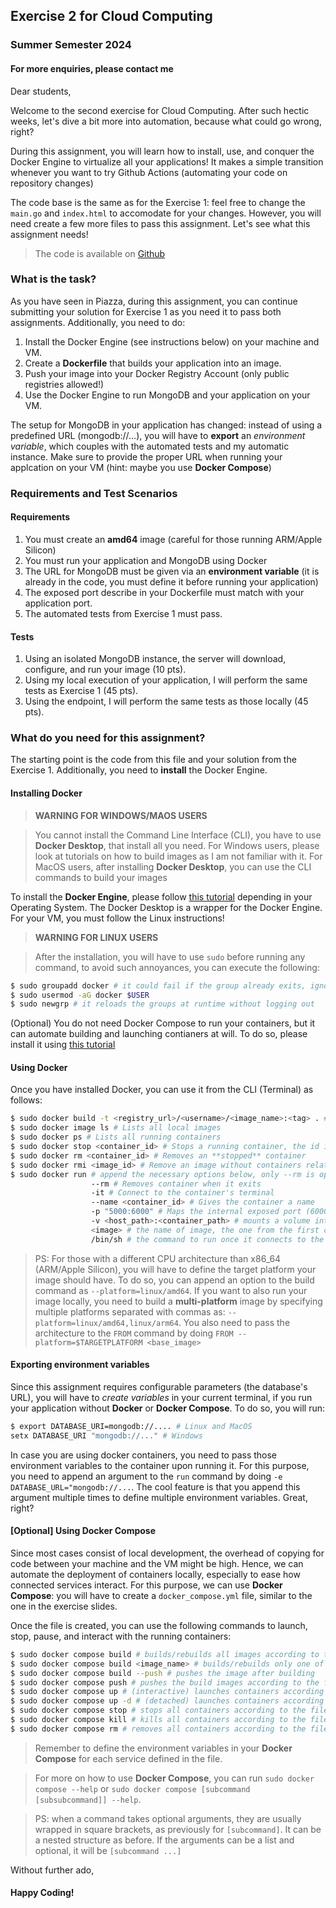 ## Exercise 2 for Cloud Computing ##

### Summer Semester 2024 ###

#### For more enquiries, please contact me ####

Dear students,

Welcome to the second exercise for Cloud Computing. After such hectic weeks, let's
dive a bit more into automation, because what could go wrong, right? 

During this assignment, you will learn how to install, use, and conquer the 
Docker Engine to virtualize all your applications! It makes a simple transition
whenever you want to try Github Actions (automating your code on repository changes)

The code base is the same as for the Exercise 1: feel free to change the `main.go`
and `index.html` to accomodate for your changes. However, you will need create a
few more files to pass this assignment. Let's see what this assignment needs!

> The code is available on [Github](https://github.com/CAPS-Cloud/cc-ss24-exercise-2)

### What is the task? ###

As you have seen in Piazza, during this assignment, you can continue submitting
your solution for Exercise 1 as you need it to pass both assignments. Additionally, 
you need to do:

1. Install the Docker Engine (see instructions below) on your machine and VM.
2. Create a **Dockerfile** that builds your application into an image.
3. Push your image into your Docker Registry Account (only public registries allowed!)
4. Use the Docker Engine to run MongoDB and your application on your VM.

The setup for MongoDB in your application has changed: instead of using a 
predefined URL (mongodb://...), you will have to **export** an *environment variable*, 
which couples with the automated tests and my automatic instance. Make sure to
provide the proper URL when running your applcation on your VM (hint: maybe you
use **Docker Compose**)

### Requirements and Test Scenarios ###

#### Requirements ####

1. You must create an **amd64** image (careful for those running ARM/Apple Silicon)
2. You must run your application and MongoDB using Docker 
3. The URL for MongoDB must be given via an **environment variable** 
(it is already in the code, you must define it before running your application)
4. The exposed port describe in your Dockerfile must match with your application
port.
5. The automated tests from Exercise 1 must pass.

#### Tests ####

1. Using an isolated MongoDB instance, the server will download, configure, and
run your image (10 pts).
2. Using my local execution of your application, I will perform the same tests as
Exercise 1 (45 pts).
3. Using the endpoint, I will perform the same tests as those locally (45 pts).

### What do you need for this assignment? ###

The starting point is the code from this file and your solution from the Exercise 1.
Additionally, you need to **install** the Docker Engine.

#### Installing Docker ####
> **WARNING FOR WINDOWS/MAOS USERS**

> You cannot install the Command Line Interface (CLI), you have to use **Docker
> Desktop**, that install all you need. For Windows users, please look at tutorials
> on how to build images as I am not familiar with it. For MacOS users, after
> installing **Docker Desktop**, you can use the CLI commands to build your 
> images

To install the **Docker Engine**, please follow [this tutorial](https://docs.docker.com/engine/install/)
depending in your Operating System. The Docker Desktop is a wrapper for the Docker Engine. For your VM,
you must follow the Linux instructions!

> **WARNING FOR LINUX USERS**

> After the installation, you will have to use `sudo` before running any command,
> to avoid such annoyances, you can execute the following:
```bash
$ sudo groupadd docker # it could fail if the group already exits, ignore it
$ sudo usermod -aG docker $USER
$ sudo newgrp # it reloads the groups at runtime without logging out
```

(Optional) You do not need Docker Compose to run your containers, but it can
automate building and launching contianers at will. To do so, please install it
using [this tutorial](https://docs.docker.com/compose/install/)

#### Using Docker ####

Once you have installed Docker, you can use it from the CLI (Terminal) as follows:

```bash
$ sudo docker build -t <registry_url>/<username>/<image_name>:<tag> . # builds the image using the local (.) Dockerfile
$ sudo docker image ls # Lists all local images
$ sudo docker ps # Lists all running containers
$ sudo docker stop <container_id> # Stops a running container, the id is shown when executing the command above
$ sudo docker rm <container_id> # Removes an **stopped** container
$ sudo docker rmi <image_id> # Remove an image without containers related to it
$ sudo docker run # append the necessary options below, only --rm is optional
                  --rm # Removes container when it exits
                  -it # Connect to the container's terminal
                  --name <container_id> # Gives the container a name
                  -p "5000:6000" # Maps the internal exposed port (6000) to an external port (5000)
                  -v <host_path>:<container_path> # mounts a volume into the container (like mounting a disk or usb stick)
                  <image> # the name of image, the one from the first command
                  /bin/sh # the command to run once it connects to the terminal, it depends on the virtualized OS of the container
```
> PS: For those with a different CPU architecture than x86_64 (ARM/Apple Silicon),
> you will have to define the target platform your image should have. To do so,
> you can append an option to the build command as `--platform=linux/amd64`. 
> If you want to also run your image locally, you need to build a **multi-platform**
> image by specifying multiple platforms separated with commas as:
> `--platform=linux/amd64,linux/arm64`. You also need to pass the architecture
> to the `FROM` command by doing `FROM --platform=$TARGETPLATFORM <base_image>`

#### Exporting environment variables ####

Since this assignment requires configurable parameters (the database's URL),
you will have to *create variables* in your current terminal, if you run your
application without **Docker** or **Docker Compose**. To do so, you will run:

```bash
$ export DATABASE_URI=mongodb://.... # Linux and MacOS
setx DATABASE_URI "mongodb://..." # Windows
```

In case you are using docker containers, you need to pass those environment
variables to the container upon running it. For this purpose, you need to append
an argument to the `run` command by doing `-e DATABASE_URL="mongodb://...`.
The cool feature is that you append this argument multiple times to define multiple
environment variables. Great, right?

####  [Optional] Using Docker Compose ####

Since most cases consist of local development, the overhead of copying for code
between your machine and the VM might be high. Hence, we can automate the 
deployment of containers locally, especially to ease how connected services
interact. For this purpose, we can use **Docker Compose**: you will
have to create a `docker_compose.yml` file, similar to the one in the exercise
slides.

Once the file is created, you can use the following commands to launch, stop, 
pause, and interact with the running containers:

```bash
$ sudo docker compose build # builds/rebuilds all images according to the file
$ sudo docker compose build <image_name> # builds/rebuilds only one of the services
$ sudo docker compose build --push # pushes the image after building
$ sudo docker compose push # pushes the build images according to the file
$ sudo docker compose up # (interactive) launches containers according to the file
$ sudo docker compose up -d # (detached) launches containers according to the file in the background
$ sudo docker compose stop # stops all containers according to the file 
$ sudo docker compose kill # kills all containers according to the file
$ sudo docker compose rm # removes all containers according to the file (be aware of created data at runtime and the thin R/W layer)
```
> Remember to define the environment variables in your **Docker Compose** for each
> service defined in the file.

> For more on how to use **Docker Compose**, you can run `sudo docker compose --help`
> or `sudo docker compose [subcommand [subsubcommand]] --help`.

> PS: when a command takes optional arguments, they are usually wrapped in square
> brackets, as previously for `[subcommand]`. It can be a nested structure as before.
> If the arguments can be a list and optional, it will be `[subcommand ...]`

Without further ado,

#### Happy Coding! ####
